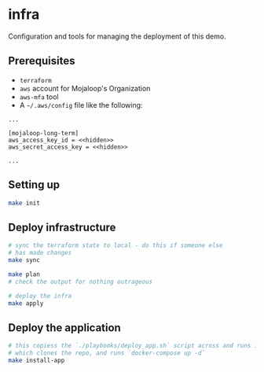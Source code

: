 # infra

Configuration and tools for managing the deployment of this demo.

## Prerequisites
- `terraform`
- `aws` account for Mojaloop's Organization
- `aws-mfa` tool
-  A `~/.aws/config` file like the following:

```
...

[mojaloop-long-term]
aws_access_key_id = <<hidden>>
aws_secret_access_key = <<hidden>>

...
```



## Setting up
```bash
make init
```

## Deploy infrastructure

```bash
# sync the terraform state to local - do this if someone else
# has made changes
make sync

make plan
# check the output for nothing outrageous

# deploy the infra
make apply
```

## Deploy the application

```bash
# this copiess the `./playbooks/deploy_app.sh` script across and runs it.
# which clones the repo, and runs `docker-compose up -d`
make install-app
```